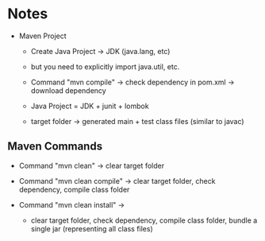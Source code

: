 # Notes
- Maven Project
  - Create Java Project -> JDK (java.lang, etc)
  - but you need to explicitly import java.util, etc.

  - Command "mvn compile" -> check dependency in pom.xml -> download dependency
  - Java Project = JDK + junit + lombok
  - target folder -> generated main + test class files (similar to javac)

## Maven Commands
  - Command "mvn clean" -> clear target folder

  - Command "mvn clean compile" -> clear target folder, check dependency, compile class folder

  - Command "mvn clean install" -> 
    - clear target folder, check dependency, compile class folder, bundle a single jar (representing all class files)
